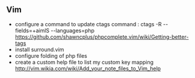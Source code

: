 Vim
---

- configure a command to update ctags
  command : ctags -R --fields=+aimlS --languages=php
  https://github.com/shawncplus/phpcomplete.vim/wiki/Getting-better-tags
- install surround.vim
- configure folding of php files
- create a custom help file to list my custom key mapping
  http://vim.wikia.com/wiki/Add_your_note_files_to_Vim_help

